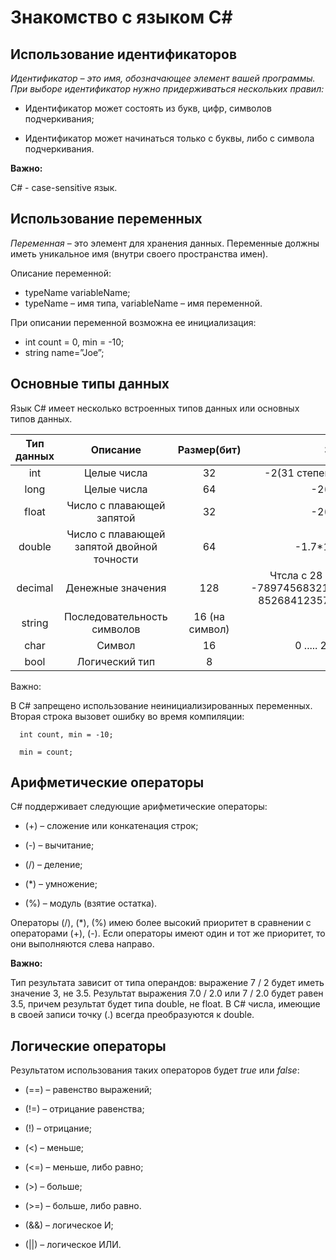 # Знакомство с языком C#

## Использование идентификаторов

*Идентификатор – это имя, обозначающее элемент вашей программы. При выборе идентификатор нужно придерживаться нескольких правил:*

+ Идентификатор может состоять из букв, цифр, символов подчеркивания;

+ Идентификатор может начинаться только с буквы, либо с символа подчеркивания.

**Важно:**

C# - case-sensitive язык.

## Использование переменных
*Переменная* – это элемент для хранения данных. Переменные должны иметь уникальное имя (внутри своего пространства имен).

Описание переменной:

+ typeName variableName;
+ typeName – имя типа, variableName – имя переменной.

При описании переменной возможна ее инициализация:
+ int count = 0, min = -10;
+ string name=”Joe”;

## Основные типы данных

Язык C# имеет несколько встроенных типов данных или основных типов данных.

|Тип данных|Описание|Размер(бит)|Значение|
|:---:|:---:|:---:|:---:|
|int|Целые числа|32|-2(31 степени) ... 2(31степени)-1|
|long|Целые числа|64|-2(63 степени)|
|float|Число с плавающей <br> запятой|32|-2(31 степени)|
|double|Число с плавающей <br> запятой двойной точности|64|-1.7*10(308степени)|
|decimal|Денежные значения|128|Чтсла с 28 значащими цифрами <br> -7897456832145856549578546921... <br> 8526841235795403595448763254|
|string|Последовательность <br> символов|16 (на символ)||
|char|Символ|16|0 ..... 2(16степени -1)|
|bool|Логический тип|8|true, false|

Важно:

В C# запрещено использование неинициализированных переменных. Вторая строка вызовет ошибку во время компиляции:

      int count, min = -10;

      min = count;

## Арифметические операторы
C# поддерживает следующие арифметические операторы:

+ (+) – сложение или конкатенация строк;

+ (-) – вычитание;

+ (/) – деление;

+ (*) – умножение;

+ (%) – модуль (взятие остатка).

Операторы (/), (*), (%) имею более высокий приоритет в сравнении с операторами (+), (-). Если операторы имеют один и тот же приоритет, то они выполняются слева направо.

**Важно:**

Тип результата зависит от типа операндов: выражение 7 / 2 будет иметь значение 3, не 3.5. Результат выражения 7.0 / 2.0 или 7 / 2.0 будет равен 3.5, причем результат будет типа double, не float. В C# числа, имеющие в своей записи точку (.) всегда преобразуются к double.

## Логические операторы ##

Результатом использования таких операторов будет *true* или *false*:

+ (==) – равенство выражений;

+ (!=) – отрицание равенства;

+ (!) – отрицание;

+ (<) – меньше;

+ (<=) – меньше, либо равно;

+ (>) – больше;

+ (>=) – больше, либо равно.

+ (&&) – логическое И;

+ (||) – логическое ИЛИ.